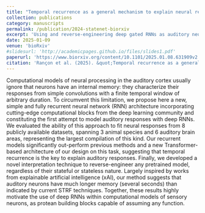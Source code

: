 ```yaml
---
title: "Temporal recurrence as a general mechanism to explain neural responses in the auditory system"
collection: publications
category: manuscripts
permalink: /publication/2024-statenet-biorxiv
excerpt: 'Using and reverse-engineering deep gated RNNs as auditory neural response models'
date: 2025-01-09
venue: 'bioRxiv'
#slidesurl: 'http://academicpages.github.io/files/slides1.pdf'
paperurl: 'https://www.biorxiv.org/content/10.1101/2025.01.08.631909v2'
citation: 'Rançon et al. (2025). &quot;Temporal recurrence as a general mechanism to explain neural responses in the auditory system.&quot; <i>BioRxiv</i>; doi: https://doi.org/10.1101/2025.01.08.631909'
---
```



Computational models of neural processing in the auditory cortex usually ignore that neurons have an internal memory: they characterize their responses from simple convolutions with a finite temporal window of arbitrary duration. To circumvent this limitation, we propose here a new, simple and fully recurrent neural network (RNN) architecture incorporating cutting-edge computational blocks from the deep learning community and constituting the first attempt to model auditory responses with deep RNNs. We evaluated the ability of this approach to fit neural responses from 8 publicly available datasets, spanning 3 animal species and 6 auditory brain areas, representing the largest compilation of this kind. Our recurrent models significantly out-perform previous methods and a new Transformer-based architecture of our design on this task, suggesting that temporal recurrence is the key to explain auditory responses. Finally, we developed a novel interpretation technique to reverse-engineer any pretrained model, regardless of their stateful or stateless nature. Largely inspired by works from explainable artificial intelligence (xAI), our method suggests that auditory neurons have much longer memory (several seconds) than indicated by current STRF techniques. Together, these results highly motivate the use of deep RNNs within computational models of sensory neurons, as protean building blocks capable of assuming any function.

